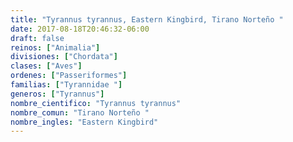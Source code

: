 ```yaml
---
title: "Tyrannus tyrannus, Eastern Kingbird, Tirano Norteño "
date: 2017-08-18T20:46:32-06:00
draft: false
reinos: ["Animalia"]
divisiones: ["Chordata"]
clases: ["Aves"]
ordenes: ["Passeriformes"]
familias: ["Tyrannidae "]
generos: ["Tyrannus"]
nombre_cientifico: "Tyrannus tyrannus"
nombre_comun: "Tirano Norteño "
nombre_ingles: "Eastern Kingbird"
---
```


